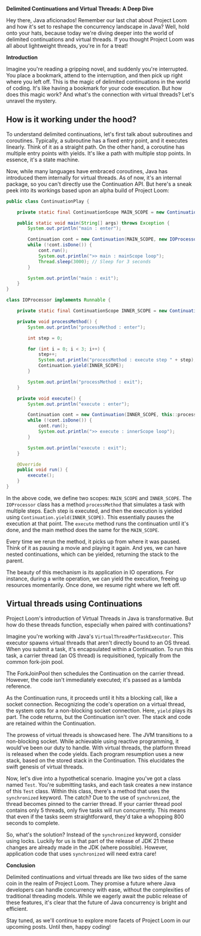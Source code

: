 **Delimited Continuations and Virtual Threads: A Deep Dive**

Hey there, Java aficionados! Remember our last chat about Project Loom and how it's set to reshape the concurrency landscape in Java? Well, hold onto your hats, because today we're diving deeper into the world of delimited continuations and virtual threads. If you thought Project Loom was all about lightweight threads, you're in for a treat!

**Introduction**

Imagine you're reading a gripping novel, and suddenly you're interrupted. You place a bookmark, attend to the interruption, and then pick up right where you left off. This is the magic of delimited continuations in the world of coding. It's like having a bookmark for your code execution. But how does this magic work? And what's the connection with virtual threads? Let's unravel the mystery.

## How is it working under the hood?

To understand delimited continuations, let's first talk about subroutines and coroutines. Typically, a subroutine has a fixed entry point, and it executes linearly. Think of it as a straight path. On the other hand, a coroutine has multiple entry points with yields. It's like a path with multiple stop points. In essence, it's a state machine.

Now, while many languages have embraced coroutines, Java has introduced them internally for virtual threads. As of now, it's an internal package, so you can't directly use the Continuation API. But here's a sneak peek into its workings based upon an alpha build of Project Loom:

```java
public class ContinuationPlay {

    private static final ContinuationScope MAIN_SCOPE = new ContinuationScope("mainScope");

    public static void main(String[] args) throws Exception {
        System.out.println("main : enter");

        Continuation cont = new Continuation(MAIN_SCOPE, new IOProcessor());
        while (!cont.isDone()) {
            cont.run();
            System.out.println(">> main : mainScope loop");
            Thread.sleep(3000); // Sleep for 3 seconds
        }

        System.out.println("main : exit");
    }
}

class IOProcessor implements Runnable {

    private static final ContinuationScope INNER_SCOPE = new ContinuationScope("innerScope");

    private void processMethod() {
        System.out.println("processMethod : enter");

        int step = 0;

        for (int i = 0; i < 3; i++) {
            step++;
            System.out.println("processMethod : execute step " + step);
            Continuation.yield(INNER_SCOPE);
        }

        System.out.println("processMethod : exit");
    }

    private void execute() {
        System.out.println("execute : enter");

        Continuation cont = new Continuation(INNER_SCOPE, this::processMethod);
        while (!cont.isDone()) {
            cont.run();
            System.out.println(">> execute : innerScope loop");
        }

        System.out.println("execute : exit");
    }

    @Override
    public void run() {
        execute();
    }
}

```

In the above code, we define two scopes: `MAIN_SCOPE` and `INNER_SCOPE`. The `IOProcessor` class has a method `processMethod` that simulates a task with multiple steps. Each step is executed, and then the execution is yielded using `Continuation.yield(INNER_SCOPE)`. This essentially pauses the execution at that point. The `execute` method runs the continuation until it's done, and the main method does the same for the `MAIN_SCOPE`.

Every time we rerun the method, it picks up from where it was paused. Think of it as pausing a movie and playing it again. And yes, we can have nested continuations, which can be yielded, returning the stack to the parent.

The beauty of this mechanism is its application in IO operations. For instance, during a write operation, we can yield the execution, freeing up resources momentarily. Once done, we resume right where we left off.
## Virtual threads using Continuations

Project Loom's introduction of Virtual Threads in Java is transformative. But how do these threads function, especially when paired with continuations?

Imagine you're working with Java's `VirtualThreadPerTaskExecutor`. This executor spawns virtual threads that aren't directly bound to an OS thread. When you submit a task, it's encapsulated within a Continuation. To run this task, a carrier thread (an OS thread) is requisitioned, typically from the common fork-join pool.

The ForkJoinPool then schedules the Continuation on the carrier thread. However, the code isn't immediately executed; it's passed as a lambda reference.

As the Continuation runs, it proceeds until it hits a blocking call, like a socket connection. Recognizing the code's operation on a virtual thread, the system opts for a non-blocking socket connection. Here, `yield` plays its part. The code returns, but the Continuation isn't over. The stack and code are retained within the Continuation.

The prowess of virtual threads is showcased here. The JVM transitions to a non-blocking socket. While achievable using reactive programming, it would've been our duty to handle. With virtual threads, the platform thread is released when the code yields. Each program resumption uses a new stack, based on the stored stack in the Continuation. This elucidates the swift genesis of virtual threads.

Now, let's dive into a hypothetical scenario. Imagine you've got a class named `Test`. You're submitting tasks, and each task creates a new instance of this `Test` class. Within this class, there's a method that uses the `synchronized` keyword. The catch? Due to the use of `synchronized`, the thread becomes pinned to the carrier thread. If your carrier thread pool contains only 5 threads, only five tasks will run concurrently. This means that even if the tasks seem straightforward, they'd take a whopping 800 seconds to complete.

So, what's the solution? Instead of the `synchronized` keyword, consider using locks. Luckily for us is that part of the release of JDK 21 these changes are already made in the JDK (where possible). However, application code that uses `synchronized` will need extra care!

**Conclusion**

Delimited continuations and virtual threads are like two sides of the same coin in the realm of Project Loom. They promise a future where Java developers can handle concurrency with ease, without the complexities of traditional threading models. While we eagerly await the public release of these features, it's clear that the future of Java concurrency is bright and efficient.

Stay tuned, as we'll continue to explore more facets of Project Loom in our upcoming posts. Until then, happy coding!